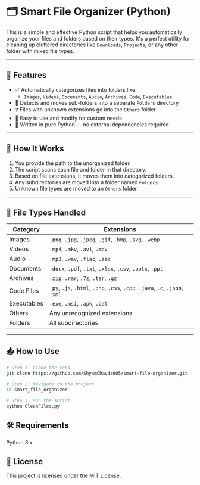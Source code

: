 # 🗂️ Smart File Organizer (Python)

This is a simple and effective Python script that helps you automatically organize your files and folders based on their types. It's a perfect utility for cleaning up cluttered directories like `Downloads`, `Projects`, or any other folder with mixed file types.

---

## 📌 Features

- ✅ Automatically categorizes files into folders like:
  - `Images`, `Videos`, `Documents`, `Audio`, `Archives`, `Code`, `Executables`
- 📁 Detects and moves sub-folders into a separate `Folders` directory
- ❓ Files with unknown extensions go into the `Others` folder
- 🧠 Easy to use and modify for custom needs
- 🐍 Written in pure Python — no external dependencies required

---

## 🚀 How It Works

1. You provide the path to the unorganized folder.
2. The script scans each file and folder in that directory.
3. Based on file extensions, it moves them into categorized folders.
4. Any subdirectories are moved into a folder named `Folders`.
5. Unknown file types are moved to an `Others` folder.

---

## 🔧 File Types Handled

| Category      | Extensions |
|---------------|------------|
| Images        | `.png`, `.jpg`, `.jpeg`, `.gif`, `.bmp`, `.svg`, `.webp` |
| Videos        | `.mp4`, `.mkv`, `.avi`, `.mov` |
| Audio         | `.mp3`, `.wav`, `.flac`, `.aac` |
| Documents     | `.docx`, `.pdf`, `.txt`, `.xlsx`, `.csv`, `.pptx`, `.ppt` |
| Archives      | `.zip`, `.rar`, `.7z`, `.tar`, `.gz` |
| Code Files    | `.py`, `.js`, `.html`, `.php`, `.css`, `.cpp`, `.java`, `.c`, `.json`, `.xml` |
| Executables   | `.exe`, `.msi`, `.apk`, `.bat` |
| Others        | Any unrecognized extensions |
| Folders       | All subdirectories |

---

## 📥 How to Use

```bash
# Step 1: Clone the repo
git clone https://github.com/ShyamChavda005/smart-file-organizer.git

# Step 2: Navigate to the project
cd smart_file_organizer

# Step 3: Run the script
python CleanFiles.py

```

## 🛠️ Requirements
Python 3.x

## 📄 License
This project is licensed under the MIT License.
